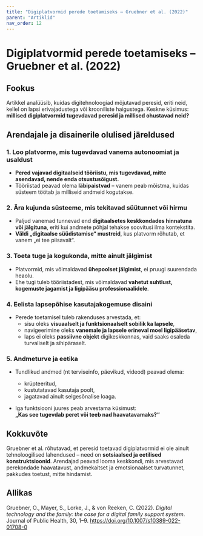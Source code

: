 ```yaml
---
title: "Digiplatvormid perede toetamiseks – Gruebner et al. (2022)"
parent: "Artiklid"
nav_order: 12
---
```


# Digiplatvormid perede toetamiseks – Gruebner et al. (2022)

## Fookus

Artikkel analüüsib, kuidas digitehnoloogiad mõjutavad peresid, eriti neid, kellel on lapsi erivajadustega või krooniliste haigustega. Keskne küsimus: **millised digiplatvormid tugevdavad peresid ja millised ohustavad neid?**

## Arendajale ja disainerile olulised järeldused

### 1. Loo platvorme, mis tugevdavad vanema autonoomiat ja usaldust

- **Pered vajavad digitaalseid tööriistu, mis tugevdavad, mitte asendavad, nende enda otsustusõigust.**
- Tööriistad peavad olema **läbipaistvad** – vanem peab mõistma, kuidas süsteem töötab ja milliseid andmeid kogutakse.

### 2. Ära kujunda süsteeme, mis tekitavad süütunnet või hirmu

- Paljud vanemad tunnevad end **digitaalsetes keskkondades hinnatuna või jälgituna**, eriti kui andmete põhjal tehakse soovitusi ilma kontekstita.
- **Väldi „digitaalse süüdistamise“ mustreid**, kus platvorm rõhutab, et vanem „ei tee piisavalt“.

### 3. Toeta tuge ja kogukonda, mitte ainult jälgimist

- Platvormid, mis võimaldavad **ühepoolset jälgimist**, ei pruugi suurendada heaolu.
- Ehe tugi tuleb tööriistadest, mis võimaldavad **vahetut suhtlust, kogemuste jagamist ja ligipääsu professionaalidele**.

### 4. Eelista lapsepõhise kasutajakogemuse disaini

- Perede toetamisel tuleb rakenduses arvestada, et:
  - sisu oleks **visuaalselt ja funktsionaalselt sobilik ka lapsele**,
  - navigeerimine oleks **vanemale ja lapsele erineval moel ligipääsetav**,
  - laps ei oleks **passiivne objekt** digikeskkonnas, vaid saaks osaleda turvaliselt ja sihipäraselt.

### 5. Andmeturve ja eetika

- Tundlikud andmed (nt terviseinfo, päevikud, videod) peavad olema:
  - krüpteeritud,
  - kustutatavad kasutaja poolt,
  - jagatavad ainult selgesõnalise loaga.

- Iga funktsiooni juures peab arvestama küsimust:  
  **„Kas see tugevdab peret või teeb nad haavatavamaks?“**

## Kokkuvõte

Gruebner et al. rõhutavad, et peresid toetavad digiplatvormid ei ole ainult tehnoloogilised lahendused – need on **sotsiaalsed ja eetilised konstruktsioonid**. Arendajad peavad looma keskkondi, mis arvestavad perekondade haavatavust, andmekaitset ja emotsionaalset turvatunnet, pakkudes toetust, mitte hindamist.

## Allikas

Gruebner, O., Mayer, S., Lorke, J., & von Reeken, C. (2022). *Digital technology and the family: the case for a digital family support system*. Journal of Public Health, 30, 1–9. https://doi.org/10.1007/s10389-022-01708-0
